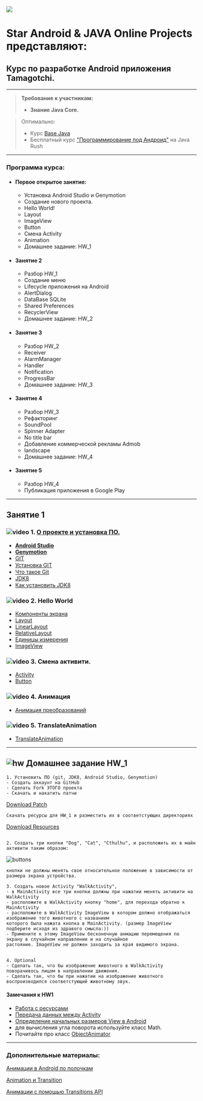 
<img src="https://cdn1.savepice.ru/uploads/2019/2/3/50aa6328bda9132ab6e0266ac6c7dcc7-full.png"/>

# Star Android & JAVA Online Projects  представляют:

## Курс по разработке Android приложения Tamagotchi.


---
> **Требование к участникам:**
> - **Знание Java Core.**

> Оптимально:
> - Курс [Base Java](http://javaops.ru/reg/basejava)
> - Бесплатный курс ["Программирование под Андроид"](https://javarush.ru/quests/QUEST_GOOGLE_ANDROID) на Java Rush
---


### Программа курса:

- #### Первое открытое занятие:

  - Установка Android Studio и Genymotion
  - Создание нового проекта.
  - Hello World!
  - Layout
  - ImageView
  - Button
  - Смена Activity
  - Animation
  - Домашнее задание: HW_1

- #### Занятие 2

  - Разбор HW_1
  - Создание меню
  - Lifecycle приложения на Android
  - AlertDialog
  - DataBase  SQLite
  - Shared Preferences
  - RecyclerView
  - Домашнее задание: HW_2

- #### Занятие 3

  - Разбор HW_2
  - Receiver
  - AlarmManager
  - Handler
  - Notification
  - ProgressBar
  - Домашнее задание: HW_3

- #### Занятие 4

  - Разбор HW_3
  - Рефакторинг
  - SoundPool
  - Spinner Adapter
  - No title bar
  - Добавление коммерческой рекламы Admob
  - landscape
  - Домашнее задание: HW_4

- #### Занятие 5 

  - Разбор HW_4
  - Публикация приложения в Google Play

---

## Занятие 1


### ![video](https://cloud.githubusercontent.com/assets/13649199/13672715/06dbc6ce-e6e7-11e5-81a9-04fbddb9e488.png) 1. [О проекте и установка ПО.](https://drive.google.com/open?id=1Ji9Cltgb5_hkFgYQpjxYboZtz2uoEv0x)

- [**Android Studio**](https://developer.android.com/studio/)
- [**Genymotion**](https://www.genymotion.com)
- [GIT](https://git-scm.com/downloads)
- [Установка GIT](https://www.youtube.com/watch?v=mpK_MYb38zs) <img src="https://cloud.githubusercontent.com/assets/13649199/13672715/06dbc6ce-e6e7-11e5-81a9-04fbddb9e488.png" width="15"/>
- [Что такое Git](https://drive.google.com/file/d/0B9Ye2auQ_NsFSUNrdVc0bDZuX2s/edit) <img src="https://cloud.githubusercontent.com/assets/13649199/13672715/06dbc6ce-e6e7-11e5-81a9-04fbddb9e488.png" width="15"/>
- [JDK8](https://www.oracle.com/technetwork/java/javase/downloads/jdk8-downloads-2133151.html)
- [Как установить JDK8](https://www.youtube.com/watch?v=D59Sd7D58F0) <img src="https://cloud.githubusercontent.com/assets/13649199/13672715/06dbc6ce-e6e7-11e5-81a9-04fbddb9e488.png" width="15"/>

### ![video](https://cloud.githubusercontent.com/assets/13649199/13672715/06dbc6ce-e6e7-11e5-81a9-04fbddb9e488.png) 2. Hello World

- [Компоненты экрана](https://startandroid.ru/ru/uroki/vse-uroki-spiskom/13-urok-4-elementy-ekrana-i-ih-svojstva.html)
- [Layout](http://developer.alexanderklimov.ru/android/theory/layout.php)
- [LinearLayout](http://developer.alexanderklimov.ru/android/layout/linearlayout.php)
- [RelativeLayout](http://developer.alexanderklimov.ru/android/layout/relativelayout.php)
- [Единицы измерения](http://developer.alexanderklimov.ru/android/theory/scales.php)
- [ImageView](http://developer.alexanderklimov.ru/android/views/imageview.php)

### ![video](https://cloud.githubusercontent.com/assets/13649199/13672715/06dbc6ce-e6e7-11e5-81a9-04fbddb9e488.png) 3. Смена активити.

- [Activity](http://developer.alexanderklimov.ru/android/theory/activity-theory.php#what)
- [Button](http://developer.alexanderklimov.ru/android/views/button.php)

### ![video](https://cloud.githubusercontent.com/assets/13649199/13672715/06dbc6ce-e6e7-11e5-81a9-04fbddb9e488.png) 4. Анимация

- [Анимация преобразований](http://developer.alexanderklimov.ru/android/animation/tweenanimation.php)

### ![video](https://cloud.githubusercontent.com/assets/13649199/13672715/06dbc6ce-e6e7-11e5-81a9-04fbddb9e488.png) 5. TranslateAnimation

- [TranslateAnimation](http://developer.alexanderklimov.ru/android/animation/translateanimation.php)

---

## ![hw](https://cloud.githubusercontent.com/assets/13649199/13672719/09593080-e6e7-11e5-81d1-5cb629c438ca.png) Домашнее задание HW_1

```
1. Установить ПО (git, JDK8, Android Studio, Genymotion)
- Создать аккаунт на GitHub
- Сделать Fork ЭТОГО проекта
- Скачать и накатить патчи 
```
[Download Patch](https://drive.google.com/file/d/1THrlPwoFIGVfd7T6yWFkFR_fiCkkdBrh/view?usp=sharing)
```
Скачать ресурсы для HW_1 и разместить их в соответстующих директориях
```
[Download Resources](https://drive.google.com/file/d/1L9cKSTV6GMOGiAi-OzP2Hj4PlRyo3BAP/view?usp=sharing)
```

2. Создать три кнопки "Dog", "Cat", "Cthulhu", и расположить их в майн активити таким образом:
```
![buttons](https://cdn1.savepice.ru/uploads/2019/2/3/124cf95c5458fc74cab839ce0a814acb-full.jpg)
```
кнопки не должны менять свое относительное положение в зависимости от размера экрана устройства.

3. Создать новое Activity "WalkActivity", 
- в MainActivity все три кнопки должны при нажатии менять активити на WalkActivity
- расположите в WalkActivity кнопку "home", для перехода обратно к MainActivity 
- расположите в WalkActivity ImageView в котором должно отображаться изображение того животного с названием 
которого была нажата кнопка в MainActivity. (размер ImageView подберите исходя из здравого смысла:))
- Примените к этому ImageView бесконечную анмацию перемещения по экрану в случайном направлении и на случайное 
растояние. ImageView не должен заходить за края видимого экрана.


4. Optional
- Сделать так, что бы изображение животного в WalkActivity поворачивось лицом в направлении движения.
- Сделать так, что бы при нажатии на изображение животного воспроизводился соответстующий животному звук.
```

#### Замечания к HW1

- [Работа с ресурсами](https://metanit.com/java/android/2.4.php)
- [Передача данных между Activity](http://developer.alexanderklimov.ru/android/activity.php#passdata)
- [Определение начальных размеров View в Android](http://poetofcode.ru/programming/2017/06/12/kak-opredelit-nachalnyue-razmeryu-view-v-android.html)
- для вычисления угла поворота используйте класс Math.
- Почитайте про класс [ObjectAnimator](https://developer.android.com/reference/android/animation/ObjectAnimator)

---



### Дополнительные материалы:


[Анимации в Android по полочкам](https://habr.com/ru/post/347918/)

[Animation и Transition](http://developer.alexanderklimov.ru/android/animation/)

[Анимации c помощью Transitions API](https://habr.com/ru/post/243363/)